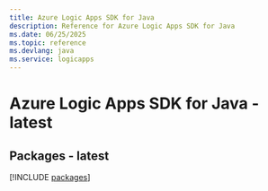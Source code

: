```yaml
---
title: Azure Logic Apps SDK for Java
description: Reference for Azure Logic Apps SDK for Java
ms.date: 06/25/2025
ms.topic: reference
ms.devlang: java
ms.service: logicapps
---
```

# Azure Logic Apps SDK for Java - latest
## Packages - latest
[!INCLUDE [packages](logic-apps-index.md)]